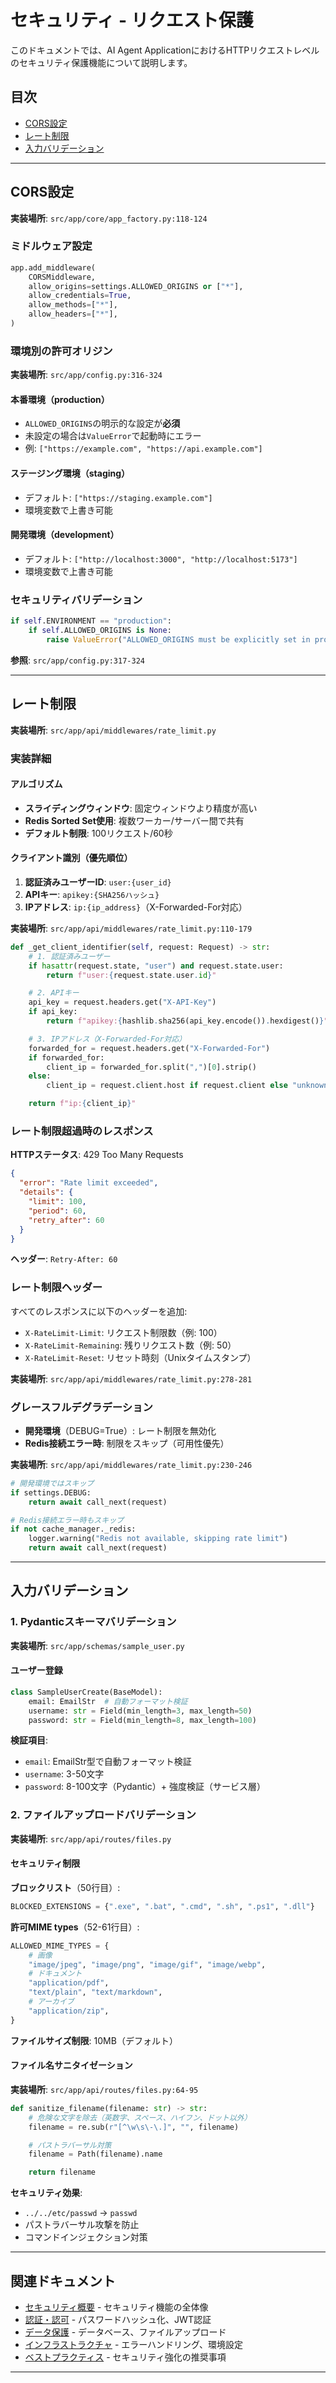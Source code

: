 # セキュリティ - リクエスト保護

このドキュメントでは、AI Agent ApplicationにおけるHTTPリクエストレベルのセキュリティ保護機能について説明します。

## 目次

- [CORS設定](#cors設定)
- [レート制限](#レート制限)
- [入力バリデーション](#入力バリデーション)

---

## CORS設定

**実装場所**: `src/app/core/app_factory.py:118-124`

### ミドルウェア設定

```python
app.add_middleware(
    CORSMiddleware,
    allow_origins=settings.ALLOWED_ORIGINS or ["*"],
    allow_credentials=True,
    allow_methods=["*"],
    allow_headers=["*"],
)
```

### 環境別の許可オリジン

**実装場所**: `src/app/config.py:316-324`

#### 本番環境（production）

- `ALLOWED_ORIGINS`の明示的な設定が**必須**
- 未設定の場合は`ValueError`で起動時にエラー
- 例: `["https://example.com", "https://api.example.com"]`

#### ステージング環境（staging）

- デフォルト: `["https://staging.example.com"]`
- 環境変数で上書き可能

#### 開発環境（development）

- デフォルト: `["http://localhost:3000", "http://localhost:5173"]`
- 環境変数で上書き可能

### セキュリティバリデーション

```python
if self.ENVIRONMENT == "production":
    if self.ALLOWED_ORIGINS is None:
        raise ValueError("ALLOWED_ORIGINS must be explicitly set in production environment")
```

**参照**: `src/app/config.py:317-324`

---

## レート制限

**実装場所**: `src/app/api/middlewares/rate_limit.py`

### 実装詳細

#### アルゴリズム

- **スライディングウィンドウ**: 固定ウィンドウより精度が高い
- **Redis Sorted Set使用**: 複数ワーカー/サーバー間で共有
- **デフォルト制限**: 100リクエスト/60秒

#### クライアント識別（優先順位）

1. **認証済みユーザーID**: `user:{user_id}`
2. **APIキー**: `apikey:{SHA256ハッシュ}`
3. **IPアドレス**: `ip:{ip_address}`（X-Forwarded-For対応）

**実装場所**: `src/app/api/middlewares/rate_limit.py:110-179`

```python
def _get_client_identifier(self, request: Request) -> str:
    # 1. 認証済みユーザー
    if hasattr(request.state, "user") and request.state.user:
        return f"user:{request.state.user.id}"

    # 2. APIキー
    api_key = request.headers.get("X-API-Key")
    if api_key:
        return f"apikey:{hashlib.sha256(api_key.encode()).hexdigest()}"

    # 3. IPアドレス（X-Forwarded-For対応）
    forwarded_for = request.headers.get("X-Forwarded-For")
    if forwarded_for:
        client_ip = forwarded_for.split(",")[0].strip()
    else:
        client_ip = request.client.host if request.client else "unknown"

    return f"ip:{client_ip}"
```

### レート制限超過時のレスポンス

**HTTPステータス**: 429 Too Many Requests

```json
{
  "error": "Rate limit exceeded",
  "details": {
    "limit": 100,
    "period": 60,
    "retry_after": 60
  }
}
```

**ヘッダー**: `Retry-After: 60`

### レート制限ヘッダー

すべてのレスポンスに以下のヘッダーを追加:

- `X-RateLimit-Limit`: リクエスト制限数（例: 100）
- `X-RateLimit-Remaining`: 残りリクエスト数（例: 50）
- `X-RateLimit-Reset`: リセット時刻（Unixタイムスタンプ）

**実装場所**: `src/app/api/middlewares/rate_limit.py:278-281`

### グレースフルデグラデーション

- **開発環境**（DEBUG=True）: レート制限を無効化
- **Redis接続エラー時**: 制限をスキップ（可用性優先）

**実装場所**: `src/app/api/middlewares/rate_limit.py:230-246`

```python
# 開発環境ではスキップ
if settings.DEBUG:
    return await call_next(request)

# Redis接続エラー時もスキップ
if not cache_manager._redis:
    logger.warning("Redis not available, skipping rate limit")
    return await call_next(request)
```

---

## 入力バリデーション

### 1. Pydanticスキーマバリデーション

**実装場所**: `src/app/schemas/sample_user.py`

#### ユーザー登録

```python
class SampleUserCreate(BaseModel):
    email: EmailStr  # 自動フォーマット検証
    username: str = Field(min_length=3, max_length=50)
    password: str = Field(min_length=8, max_length=100)
```

**検証項目**:

- `email`: EmailStr型で自動フォーマット検証
- `username`: 3-50文字
- `password`: 8-100文字（Pydantic）+ 強度検証（サービス層）

### 2. ファイルアップロードバリデーション

**実装場所**: `src/app/api/routes/files.py`

#### セキュリティ制限

**ブロックリスト**（50行目）:

```python
BLOCKED_EXTENSIONS = {".exe", ".bat", ".cmd", ".sh", ".ps1", ".dll"}
```

**許可MIME types**（52-61行目）:

```python
ALLOWED_MIME_TYPES = {
    # 画像
    "image/jpeg", "image/png", "image/gif", "image/webp",
    # ドキュメント
    "application/pdf",
    "text/plain", "text/markdown",
    # アーカイブ
    "application/zip",
}
```

**ファイルサイズ制限**: 10MB（デフォルト）

#### ファイル名サニタイゼーション

**実装場所**: `src/app/api/routes/files.py:64-95`

```python
def sanitize_filename(filename: str) -> str:
    # 危険な文字を除去（英数字、スペース、ハイフン、ドット以外）
    filename = re.sub(r"[^\w\s\-\.]", "", filename)

    # パストラバーサル対策
    filename = Path(filename).name

    return filename
```

**セキュリティ効果**:

- `../../etc/passwd` → `passwd`
- パストラバーサル攻撃を防止
- コマンドインジェクション対策

---

## 関連ドキュメント

- [セキュリティ概要](./03-security.md) - セキュリティ機能の全体像
- [認証・認可](./03-security-authentication.md) - パスワードハッシュ化、JWT認証
- [データ保護](./03-security-data-protection.md) - データベース、ファイルアップロード
- [インフラストラクチャ](./03-security-infrastructure.md) - エラーハンドリング、環境設定
- [ベストプラクティス](./03-security-best-practices.md) - セキュリティ強化の推奨事項

---

